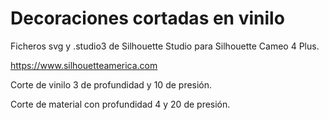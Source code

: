 # Decoraciones cortadas en vinilo

Ficheros svg y .studio3 de Silhouette Studio para Silhouette Cameo 4 Plus.

https://www.silhouetteamerica.com

Corte de vinilo 3 de profundidad y 10 de presión.

Corte de material con profundidad 4 y 20 de presión.
